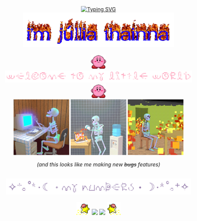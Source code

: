 <div align="center">
  <a href="https://git.io/typing-svg">
    <img src="https://readme-typing-svg.demolab.com?font=Source+Code+Pro&size=40&pause=1000&center=true&color=09e531&height=50&vCenter=true&lines=%3E%E2%80%8E%E2%80%8E+%E2%80%8E%E2%80%8E+h%E2%80%8E+i%E2%80%8E%E2%80%8E+%E2%80%8E+g+%E2%80%8Eu%E2%80%8E+y%E2%80%8E+s%E2%80%8E%E2%80%8E+!" alt="Typing SVG"/>
  </a>
</div>

<div align="center">
 <img src="https://github.com/JulliaThainna/JulliaThainna/blob/main/imgs/my-name.gif">
</div>

<br>
<div align="center">
  <img src="https://github.com/JulliaThainna/JulliaThainna/blob/main/imgs/kirby-hi.gif" width="40">
  <img src="https://github.com/JulliaThainna/JulliaThainna/blob/main/imgs/welcome.gif" width="700">
  <img src="https://github.com/JulliaThainna/JulliaThainna/blob/main/imgs/kirby-hi.gif" width="40">  
</div>

<div align="center">
  <img src="https://github.com/JulliaThainna/JulliaThainna/blob/main/imgs/skeleton_typing.gif" width="150" height="150">
  <img src="https://github.com/JulliaThainna/JulliaThainna/blob/main/imgs/desperate_skeleton.gif" width="150" height="150">
  <img src="https://github.com/JulliaThainna/JulliaThainna/blob/main/imgs/skeleton_it's_okay.gif" width="150" height="150">

  _(and this looks like me making new ~~bugs~~ features)_
</div>

<h2></h2>

<div align="center">
  <img width="500" src="https://github.com/JulliaThainna/JulliaThainna/blob/main/imgs/my-numbers.gif">
</div>

<br>

<div align="center">
  <img src="https://github.com/JulliaThainna/JulliaThainna/blob/main/imgs/kirby-star.gif">
  
  <img width="450" src="https://github-readme-stats.vercel.app/api?username=JulliaThainna&show_icons=true&theme=transparent&include_all_commits=true&icon_color=ff9cb6&title_color=ff9cb6&text_color=957dad&show_owner=true&custom_title=My+Stats&border_color=957dad&border_radius=0&rank_icon=github&hide=issues"/>
    
  <img height="164" src="https://github-readme-stats.vercel.app/api/top-langs/?username=JulliaThainna&theme=transparent&text_color=957dad&icon_color=a7bed3&title_color=ff8fab&layout=compact&custom_title=My+Most+Used+Languages&border_color=957dad&border_radius=0"/>

  <img src="https://github.com/JulliaThainna/JulliaThainna/blob/main/imgs/kirby-star-espelhado.gif">
</div>
